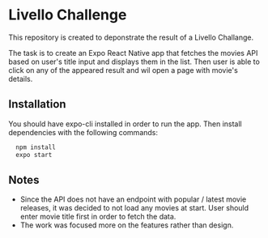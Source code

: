 
# Livello Challenge

This repository is created to deponstrate the result of a Livello Challange. 

The task is to create an Expo React Native app that fetches the movies API based on user's title input and displays them in the list. Then user is able to click on any of the appeared result and wil open a page with movie's details.


## Installation

You should have expo-cli installed in order to run the app.
Then install dependencies with the following commands:

```bash
  npm install
  expo start
```


    
## Notes

- Since the API does not have an endpoint with popular / latest movie releases, it was decided to not load any movies at start. User should enter movie title first in order to fetch the data.
- The work was focused more on the features rather than design.
